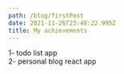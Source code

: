 ```yaml
---
path: /blog/firstPost
date: 2021-11-26T23:48:22.995Z
title: My achievements
---
```

1- todo list app <br>
2- personal blog react app 
